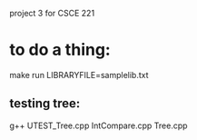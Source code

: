 project 3 for CSCE 221 <data structures>


# to do a thing:
make run LIBRARYFILE=samplelib.txt


## testing tree:
g++ UTEST_Tree.cpp IntCompare.cpp Tree.cpp